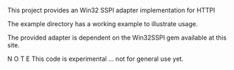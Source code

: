 This project provides an Win32 SSPI adapter implementation for HTTPI

The example directory has a working example to illustrate usage.

The provided adapter is dependent on the Win32SSPI gem available
at this site.

N O T E
  This code is experimental ... not for general use yet.
